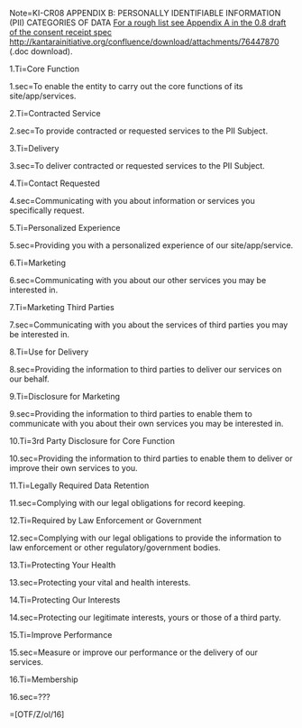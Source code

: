 Note=KI-CR08 APPENDIX B: PERSONALLY IDENTIFIABLE INFORMATION (PII) CATEGORIES OF DATA  <a href="http://kantarainitiative.org/confluence/download/attachments/76447870/KI-CR08-DRAFT-Recommendation.doc?version=1&modificationDate=1470988059000&api=v2">
For a rough list see Appendix A in the 0.8 draft of the consent receipt spec http://kantarainitiative.org/confluence/download/attachments/76447870</a> (.doc download).


1.Ti=Core Function

1.sec=To enable the entity to carry out the core functions of its site/app/services.

2.Ti=Contracted Service

2.sec=To provide contracted or requested services to the PII Subject.

3.Ti=Delivery

3.sec=To deliver contracted or requested services to the PII Subject.

4.Ti=Contact Requested

4.sec=Communicating with you about information or services you specifically request.

5.Ti=Personalized Experience

5.sec=Providing you with a personalized experience of our site/app/service.

6.Ti=Marketing

6.sec=Communicating with you about our other services you may be interested in.

7.Ti=Marketing Third Parties

7.sec=Communicating with you about the services of third parties you may be interested in.

8.Ti=Use for Delivery

8.sec=Providing the information to third parties to deliver our services on our behalf.

9.Ti=Disclosure for Marketing

9.sec=Providing the information to third parties to enable them to communicate with you about their own services you may be interested in.

10.Ti=3rd Party Disclosure for Core Function

10.sec=Providing the information to third parties to enable them to deliver or improve their own services to you.

11.Ti=Legally Required Data Retention

11.sec=Complying with our legal obligations for record keeping.

12.Ti=Required by Law Enforcement or Government

12.sec=Complying with our legal obligations to provide the information to law enforcement or other regulatory/government bodies.

13.Ti=Protecting Your Health

13.sec=Protecting your vital and health interests.

14.Ti=Protecting Our Interests

14.sec=Protecting our legitimate interests, yours or those of a third party.

15.Ti=Improve Performance

15.sec=Measure or improve our performance or the delivery of our services.

16.Ti=Membership	

16.sec=???

=[OTF/Z/ol/16]
